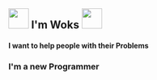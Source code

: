  ## <img src="https://cdn.discordapp.com/emojis/873578130873393222.gif?v=1" width="40px"> I'm Woks <img src="https://cdn.discordapp.com/emojis/873579263838785646.gif?v=1" width="40px">

#### I want to help people with their Problems

### I'm a new Programmer 
